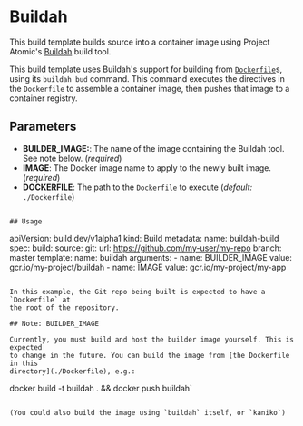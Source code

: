 # Buildah

This build template builds source into a container image using Project Atomic's
[Buildah](https://github.com/projectatomic/buildah) build tool.

This build template uses Buildah's support for building from
[`Dockerfile`](https://docs.docker.com/engine/reference/builder/)s, using its
`buildah bud` command. This command executes the directives in the `Dockerfile`
to assemble a container image, then pushes that image to a container registry.

## Parameters

* **BUILDER_IMAGE:**: The name of the image containing the Buildah tool. See
  note below.
  (_required_)
* **IMAGE**: The Docker image name to apply to the newly built image.
  (_required_)
* **DOCKERFILE**: The path to the `Dockerfile` to execute (_default:_
  `./Dockerfile`)
```

## Usage

```
apiVersion: build.dev/v1alpha1
kind: Build
metadata:
  name: buildah-build
spec:
  build:
    source:
      git:
        url: https://github.com/my-user/my-repo
        branch: master
    template:
      name: buildah
      arguments:
      - name: BUILDER_IMAGE
        value: gcr.io/my-project/buildah
      - name: IMAGE
        value: gcr.io/my-project/my-app
```

In this example, the Git repo being built is expected to have a `Dockerfile` at
the root of the repository.

## Note: BUILDER_IMAGE

Currently, you must build and host the builder image yourself. This is expected
to change in the future. You can build the image from [the Dockerfile in this
directory](./Dockerfile), e.g.:

```
docker build -t buildah . && docker push buildah`
```

(You could also build the image using `buildah` itself, or `kaniko`)
